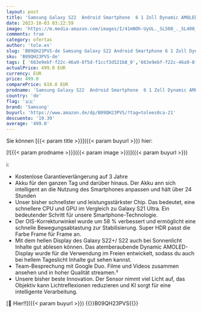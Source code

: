 ```yaml
---
layout: post
title: 'Samsung Galaxy S22  Android Smartphone  6 1 Zoll Dynamic AMOLED Display  3.700 mAh Akku  128 GB/8 GB RAM  Handy in Pink Gold  inkl. 36 Monate Herstellergarantie [Exklusiv bei Amazon]'
date: 2023-10-03 03:22:59
image: 'https://m.media-amazon.com/images/I/41mNOh-UyUL._SL500_._SL400_.jpg'
comments: true
category: ofertas
author: 'tole.es'
slug: 'B09QH23PVS-de Samsung Galaxy S22 Android Smartphone 6 1 Zoll Dynamic...'
sku: 'B09QH23PVS-de'
tags: [ '663e9ebf-f22c-46a9-8f5d-f1ccf3d521b8_0','663e9ebf-f22c-46a9-8f5d-f1ccf3d521b8_1301','663e9ebf-f22c-46a9-8f5d-f1ccf3d521b8_3601','663e9ebf-f22c-46a9-8f5d-f1ccf3d521b8_5701','Arborist Merchandising Root','Elektronik & Foto','Freenetmobile Aktion','Gratis Blau M SIM-Karte','Handys & Smartphones','Handys & Zubehör','Self Service','Simlockfreie Handys','Special Features Stores','Verkaufen Sie Ihr Mobiltelefon','samsung','🇩🇪', ]
actualPrice: 499.0 EUR
currency: EUR
price: 499.0
comparePrice: 619.0 EUR
prodname: 'Samsung Galaxy S22  Android Smartphone  6 1 Zoll Dynamic AMOLED Display  3.700 mAh Akku  128 GB/8 GB RAM  Handy in Pink Gold  inkl. 36 Monate Herstellergarantie [Exklusiv bei Amazon]'
country: 'de'
flag: '🇩🇪'
brand: 'Samsung'
buyurl: 'https://www.amazon.de/dp/B09QH23PVS/?tag=tolees0ca-21'
descuento: '19.39'
average: '499.0'
---
```


Sie können [{{< param title >}}]({{< param buyurl >}}) hier:

[![{{< param prodname >}}]({{< param image >}})]({{< param buyurl >}})

ℹ️:

- Kostenlose Garantieverlängerung auf 3 Jahre
- Akku für den ganzen Tag und darüber hinaus. Der Akku ann sich intelligent an die Nutzung des Smartphones anpassen und hält über 24 Stunden
- Unser bisher schnellster und leistungsstärkster Chip. Das bedeutet, eine schnellere CPU und GPU im Vergleich zu Galaxy S21 Ultra. Ein bedeutender Schritt für unsere Smartphone-Technologie.
- Der OIS-Korrekturwinkel wurde um 58 % verbessert und ermöglicht eine schnelle Bewegungsabtastung zur Stabilisierung. Super HDR passt die Farbe Frame für Frame an.
- Mit dem hellen Display des Galaxy S22+/ S22 auch bei Sonnenlicht Inhalte gut ablesen können. Das atemberaubende Dynamic AMOLED-Display wurde für die Verwendung im Freien entwickelt, sodass du auch bei hellem Tageslicht Inhalte gut sehen kannst.
- Team-Besprechung mit Google Duo. Filme und Videos zusammen ansehen und in hoher Qualität streamen.²
- Unsere bisher beste Innovation. Der Sensor nimmt viel Licht auf, das Objektiv kann Lichtreflexionen reduzieren und KI sorgt für eine intelligente Verarbeitung.

[🛒 Hier!!]({{< param buyurl >}})
{{<world>}}B09QH23PVS{{</world>}}
